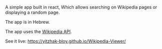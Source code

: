 A simple app built in react, Which allows searching on Wikipedia pages or displaying a random page.

The app is in Hebrew.

The app uses the [Wikipedia API](https://www.mediawiki.org/wiki/API:Main_page).

See it live: https://yitzhak-bloy.github.io/Wikipedia-Viewer/

